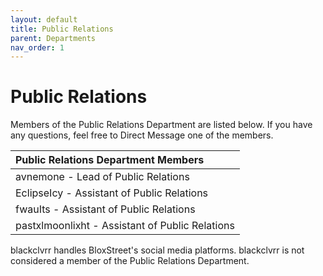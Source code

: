 ```yaml
---
layout: default
title: Public Relations
parent: Departments
nav_order: 1
---
```


# Public Relations
Members of the Public Relations Department are listed below. If you have any questions, feel free to Direct Message one of the members.

| Public Relations Department Members      | 
|:-------------|
| avnemone - Lead of Public Relations | 
| EclipseIcy - Assistant of Public Relations |
| fwauIts - Assistant of Public Relations |
| pastxlmoonlixht - Assistant of Public Relations |

blackclvrr handles BloxStreet's social media platforms. blackclvrr is not considered a member of the Public Relations Department.
